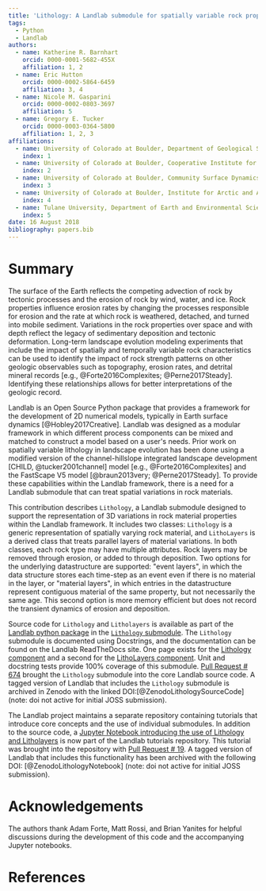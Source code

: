 ```yaml
---
title: 'Lithology: A Landlab submodule for spatially variable rock properties'
tags:
  - Python
  - Landlab
authors:
  - name: Katherine R. Barnhart
    orcid: 0000-0001-5682-455X
    affiliation: 1, 2
  - name: Eric Hutton
    orcid: 0000-0002-5864-6459
    affiliation: 3, 4
  - name: Nicole M. Gasparini
    orcid: 0000-0002-0803-3697
    affiliation: 5
  - name: Gregory E. Tucker
    orcid: 0000-0003-0364-5800
    affiliation: 1, 2, 3
affiliations:
  - name: University of Colorado at Boulder, Department of Geological Sciences
    index: 1
  - name: University of Colorado at Boulder, Cooperative Institute for Research in Environmental Sciences
    index: 2
  - name: University of Colorado at Boulder, Community Surface Dynamics Modeling System Integration Facility
    index: 3
  - name: University of Colorado at Boulder, Institute for Arctic and Alpine Research
    index: 4
  - name: Tulane University, Department of Earth and Environmental Sciences
    index: 5
date: 16 August 2018
bibliography: papers.bib
---
```


# Summary

The surface of the Earth reflects the competing advection of rock by tectonic processes and the erosion of rock by wind, water, and ice. Rock properties influence erosion rates by changing the processes responsible for erosion and the rate at which rock is weathered, detached, and turned into mobile sediment. Variations in the rock properties over space and with depth reflect the legacy of sedimentary deposition and tectonic deformation. Long-term landscape evolution modeling experiments that include the impact of spatially and temporally variable rock characteristics can be used to identify the impact of rock strength patterns on other geologic observables such as topography, erosion rates, and detrital mineral records [e.g., @Forte2016Complexites; @Perne2017Steady]. Identifying these relationships allows for better interpretations of the geologic record.

Landlab is an Open Source Python package that provides a framework for the development of 2D numerical models, typically in Earth surface dynamics [@Hobley2017Creative]. Landlab was designed as a  modular framework in which different process components can be mixed and matched to construct a model based on a user's needs. Prior work on spatially variable lithology in landscape evolution has been done using a modified version of the channel-hillslope integrated landscape development [CHILD, @tucker2001channel] model [e.g., @Forte2016Complexites] and the FastScape V5 model [@braun2013very; @Perne2017Steady]. To provide these capabilities within the Landlab framework, there is a need for a Landlab submodule that can treat spatial variations in rock materials.  

This contribution describes ``Lithology``, a Landlab submodule designed to support the representation of 3D variations in rock material properties within the Landlab framework. It includes two classes: ``Lithology`` is a generic representation of spatially varying rock material, and ``LithoLayers`` is a derived class that treats parallel layers of material variations. In both classes, each rock type may have multiple attributes. Rock layers may be removed through erosion, or added to through deposition. Two options for the underlying datastructure are supported: "event layers", in which the data structure stores each time-step as an event even if there is no material in the layer, or "material layers", in which entries in the datastructure represent contiguous material of the same property, but not necessarily the same age. This second option is more memory efficient but does not record the transient dynamics of erosion and deposition.

Source code for ``Lithology`` and ``Litholayers`` is available as part of the [Landlab python package](https://github.com/landlab/landlab) in the [``Lithology`` submodule](https://github.com/landlab/landlab/tree/master/landlab/components/lithology). The ``Lithology`` submodule is documented using Docstrings, and the documentation can be found on the Landlab ReadTheDocs site. One page exists for the [Lithology component](https://landlab.readthedocs.io/en/master/landlab.components.lithology.html) and a second for the [LithoLayers component](https://landlab.readthedocs.io/en/master/landlab.components.litholayers.html). Unit and docstring tests provide 100% coverage of this submodule. [Pull Request # 674](https://github.com/landlab/landlab/pull/674) brought the ``Lithology`` submodule into the core Landlab source code. A tagged version of Landlab that includes the ``Lithology`` submodule is archived in Zenodo with the linked DOI:[@ZenodoLithologySourceCode] (note: doi not active for initial JOSS submission).

The Landlab project maintains a separate repository containing tutorials that introduce core concepts and the use of individual submodules. In addition to the source code, a [Jupyter Notebook introducing the use of Lithology and Litholayers](https://github.com/landlab/tutorials/blob/next/lithology/lithology_and_litholayers.ipynb) is now part of the Landlab tutorials repository. This tutorial was brought into the repository with [Pull Request # 19](https://github.com/landlab/tutorials/pull/19). A tagged version of Landlab that includes this functionality has been archived with the following DOI: [@ZenodoLithologyNotebook] (note: doi not active for initial JOSS submission).

# Acknowledgements
The authors thank Adam Forte, Matt Rossi, and Brian Yanites for helpful discussions during the development of this code and the accompanying Jupyter notebooks.

# References
